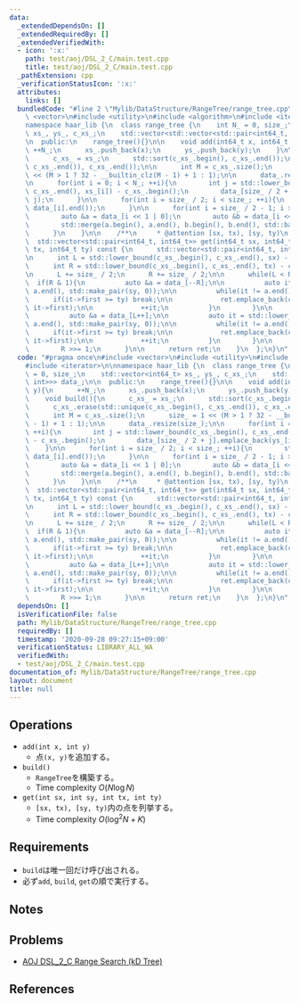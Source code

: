 ```yaml
---
data:
  _extendedDependsOn: []
  _extendedRequiredBy: []
  _extendedVerifiedWith:
  - icon: ':x:'
    path: test/aoj/DSL_2_C/main.test.cpp
    title: test/aoj/DSL_2_C/main.test.cpp
  _pathExtension: cpp
  _verificationStatusIcon: ':x:'
  attributes:
    links: []
  bundledCode: "#line 2 \"Mylib/DataStructure/RangeTree/range_tree.cpp\"\n#include\
    \ <vector>\n#include <utility>\n#include <algorithm>\n#include <iterator>\n\n\
    namespace haar_lib {\n  class range_tree {\n    int N_ = 0, size_;\n    std::vector<int64_t>\
    \ xs_, ys_, c_xs_;\n    std::vector<std::vector<std::pair<int64_t, int>>> data_;\n\
    \n  public:\n    range_tree(){}\n\n    void add(int64_t x, int64_t y){\n     \
    \ ++N_;\n      xs_.push_back(x);\n      ys_.push_back(y);\n    }\n\n    void build(){\n\
    \      c_xs_ = xs_;\n      std::sort(c_xs_.begin(), c_xs_.end());\n      c_xs_.erase(std::unique(c_xs_.begin(),\
    \ c_xs_.end()), c_xs_.end());\n\n      int M = c_xs_.size();\n      size_ = 1\
    \ << (M > 1 ? 32 - __builtin_clz(M - 1) + 1 : 1);\n\n      data_.resize(size_);\n\
    \n      for(int i = 0; i < N_; ++i){\n        int j = std::lower_bound(c_xs_.begin(),\
    \ c_xs_.end(), xs_[i]) - c_xs_.begin();\n        data_[size_ / 2 + j].emplace_back(ys_[i],\
    \ j);\n      }\n\n      for(int i = size_ / 2; i < size_; ++i){\n        std::sort(data_[i].begin(),\
    \ data_[i].end());\n      }\n\n      for(int i = size_ / 2 - 1; i > 0; --i){\n\
    \        auto &a = data_[i << 1 | 0];\n        auto &b = data_[i << 1 | 1];\n\n\
    \        std::merge(a.begin(), a.end(), b.begin(), b.end(), std::back_inserter(data_[i]));\n\
    \      }\n    }\n\n    /**\n     * @attention [sx, tx), [sy, ty)\n     */\n  \
    \  std::vector<std::pair<int64_t, int64_t>> get(int64_t sx, int64_t sy, int64_t\
    \ tx, int64_t ty) const {\n      std::vector<std::pair<int64_t, int64_t>> ret;\n\
    \n      int L = std::lower_bound(c_xs_.begin(), c_xs_.end(), sx) - c_xs_.begin();\n\
    \      int R = std::lower_bound(c_xs_.begin(), c_xs_.end(), tx) - c_xs_.begin();\n\
    \n      L += size_ / 2;\n      R += size_ / 2;\n\n      while(L < R){\n      \
    \  if(R & 1){\n          auto &a = data_[--R];\n\n          auto it = std::lower_bound(a.begin(),\
    \ a.end(), std::make_pair(sy, 0));\n\n          while(it != a.end()){\n      \
    \      if(it->first >= ty) break;\n\n            ret.emplace_back(c_xs_[it->second],\
    \ it->first);\n\n            ++it;\n          }\n        }\n\n        if(L & 1){\n\
    \          auto &a = data_[L++];\n\n          auto it = std::lower_bound(a.begin(),\
    \ a.end(), std::make_pair(sy, 0));\n\n          while(it != a.end()){\n      \
    \      if(it->first >= ty) break;\n\n            ret.emplace_back(c_xs_[it->second],\
    \ it->first);\n\n            ++it;\n          }\n        }\n\n        L >>= 1;\n\
    \        R >>= 1;\n      }\n\n      return ret;\n    }\n  };\n}\n"
  code: "#pragma once\n#include <vector>\n#include <utility>\n#include <algorithm>\n\
    #include <iterator>\n\nnamespace haar_lib {\n  class range_tree {\n    int N_\
    \ = 0, size_;\n    std::vector<int64_t> xs_, ys_, c_xs_;\n    std::vector<std::vector<std::pair<int64_t,\
    \ int>>> data_;\n\n  public:\n    range_tree(){}\n\n    void add(int64_t x, int64_t\
    \ y){\n      ++N_;\n      xs_.push_back(x);\n      ys_.push_back(y);\n    }\n\n\
    \    void build(){\n      c_xs_ = xs_;\n      std::sort(c_xs_.begin(), c_xs_.end());\n\
    \      c_xs_.erase(std::unique(c_xs_.begin(), c_xs_.end()), c_xs_.end());\n\n\
    \      int M = c_xs_.size();\n      size_ = 1 << (M > 1 ? 32 - __builtin_clz(M\
    \ - 1) + 1 : 1);\n\n      data_.resize(size_);\n\n      for(int i = 0; i < N_;\
    \ ++i){\n        int j = std::lower_bound(c_xs_.begin(), c_xs_.end(), xs_[i])\
    \ - c_xs_.begin();\n        data_[size_ / 2 + j].emplace_back(ys_[i], j);\n  \
    \    }\n\n      for(int i = size_ / 2; i < size_; ++i){\n        std::sort(data_[i].begin(),\
    \ data_[i].end());\n      }\n\n      for(int i = size_ / 2 - 1; i > 0; --i){\n\
    \        auto &a = data_[i << 1 | 0];\n        auto &b = data_[i << 1 | 1];\n\n\
    \        std::merge(a.begin(), a.end(), b.begin(), b.end(), std::back_inserter(data_[i]));\n\
    \      }\n    }\n\n    /**\n     * @attention [sx, tx), [sy, ty)\n     */\n  \
    \  std::vector<std::pair<int64_t, int64_t>> get(int64_t sx, int64_t sy, int64_t\
    \ tx, int64_t ty) const {\n      std::vector<std::pair<int64_t, int64_t>> ret;\n\
    \n      int L = std::lower_bound(c_xs_.begin(), c_xs_.end(), sx) - c_xs_.begin();\n\
    \      int R = std::lower_bound(c_xs_.begin(), c_xs_.end(), tx) - c_xs_.begin();\n\
    \n      L += size_ / 2;\n      R += size_ / 2;\n\n      while(L < R){\n      \
    \  if(R & 1){\n          auto &a = data_[--R];\n\n          auto it = std::lower_bound(a.begin(),\
    \ a.end(), std::make_pair(sy, 0));\n\n          while(it != a.end()){\n      \
    \      if(it->first >= ty) break;\n\n            ret.emplace_back(c_xs_[it->second],\
    \ it->first);\n\n            ++it;\n          }\n        }\n\n        if(L & 1){\n\
    \          auto &a = data_[L++];\n\n          auto it = std::lower_bound(a.begin(),\
    \ a.end(), std::make_pair(sy, 0));\n\n          while(it != a.end()){\n      \
    \      if(it->first >= ty) break;\n\n            ret.emplace_back(c_xs_[it->second],\
    \ it->first);\n\n            ++it;\n          }\n        }\n\n        L >>= 1;\n\
    \        R >>= 1;\n      }\n\n      return ret;\n    }\n  };\n}\n"
  dependsOn: []
  isVerificationFile: false
  path: Mylib/DataStructure/RangeTree/range_tree.cpp
  requiredBy: []
  timestamp: '2020-09-28 09:27:15+09:00'
  verificationStatus: LIBRARY_ALL_WA
  verifiedWith:
  - test/aoj/DSL_2_C/main.test.cpp
documentation_of: Mylib/DataStructure/RangeTree/range_tree.cpp
layout: document
title: null
---
```


## Operations

- `add(int x, int y)`
	- 点`(x, y)`を追加する。
- `build()`
	- `RangeTree`を構築する。
	- Time complexity $O(N \log N)$
- `get(int sx, int sy, int tx, int ty)`
	- `[sx, tx), [sy, ty)`内の点を列挙する。
	- Time complexity $O(\log^2 N + K)$

## Requirements

- `build`は唯一回だけ呼び出される。
- 必ず`add`, `build`, `get`の順で実行する。

## Notes

## Problems

- [AOJ DSL_2_C Range Search (kD Tree)](http://judge.u-aizu.ac.jp/onlinejudge/description.jsp?id=DSL_2_C)

## References
